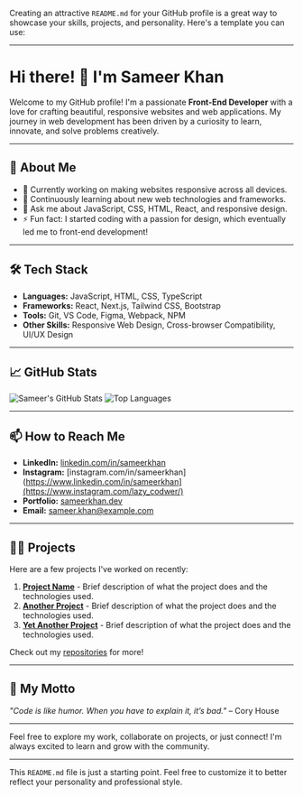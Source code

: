 Creating an attractive `README.md` for your GitHub profile is a great way to showcase your skills, projects, and personality. Here's a template you can use:

---

# Hi there! 👋 I'm Sameer Khan

Welcome to my GitHub profile! I'm a passionate **Front-End Developer** with a love for crafting beautiful, responsive websites and web applications. My journey in web development has been driven by a curiosity to learn, innovate, and solve problems creatively.

---

## 🚀 About Me

- 🔭 Currently working on making websites responsive across all devices.
- 🌱 Continuously learning about new web technologies and frameworks.
- 💬 Ask me about JavaScript, CSS, HTML, React, and responsive design.
- ⚡ Fun fact: I started coding with a passion for design, which eventually led me to front-end development!

---

## 🛠️ Tech Stack

- **Languages:** JavaScript, HTML, CSS, TypeScript
- **Frameworks:** React, Next.js, Tailwind CSS, Bootstrap
- **Tools:** Git, VS Code, Figma, Webpack, NPM
- **Other Skills:** Responsive Web Design, Cross-browser Compatibility, UI/UX Design

---

## 📈 GitHub Stats

![Sameer's GitHub Stats](https://github-readme-stats.vercel.app/api?username=sameerkhan&show_icons=true&theme=radical)
![Top Languages](https://github-readme-stats.vercel.app/api/top-langs/?username=sameerkhan&layout=compact&theme=radical)

---

## 📫 How to Reach Me

- **LinkedIn:** [linkedin.com/in/sameerkhan](https://www.linkedin.com/in/sameerkhan)
- **Instagram:** [instagram.com/in/sameerkhan](https://www.linkedin.com/in/sameerkhan](https://www.instagram.com/lazy_codwer/)
- **Portfolio:** [sameerkhan.dev](https://sameerkhan.dev)
- **Email:** sameer.khan@example.com

---

## 🧑‍💻 Projects

Here are a few projects I've worked on recently:

1. **[Project Name](https://github.com/sameerkhan/project-name)** - Brief description of what the project does and the technologies used.
2. **[Another Project](https://github.com/sameerkhan/another-project)** - Brief description of what the project does and the technologies used.
3. **[Yet Another Project](https://github.com/sameerkhan/yet-another-project)** - Brief description of what the project does and the technologies used.

Check out my [repositories](https://github.com/sameerkhan?tab=repositories) for more!

---

## 🌟 My Motto

_"Code is like humor. When you have to explain it, it’s bad."_ – Cory House

---

Feel free to explore my work, collaborate on projects, or just connect! I'm always excited to learn and grow with the community. 

---

This `README.md` file is just a starting point. Feel free to customize it to better reflect your personality and professional style.
